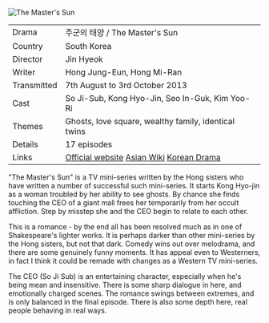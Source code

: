 ![The Master's Sun](masters_sun.jpg)

| | |
|-|-|
Drama|&#51452;&#44400;&#51032; &#53468;&#50577; / The Master's Sun
Country|South Korea
Director|Jin Hyeok
Writer|Hong Jung-Eun, Hong Mi-Ran
Transmitted|7th August to 3rd October 2013
Cast|So Ji-Sub, Kong Hyo-Jin, Seo In-Guk, Kim Yoo-Ri
Themes|Ghosts, love square, wealthy family, identical twins
Details|17 episodes
Links|[Official website](http://tv.sbs.co.kr/juguntaeyang/) [Asian Wiki](http://asianwiki.com/The_Master%27s_Sun) [Korean Drama](https://www.koreandrama.org/the-masters-sun/)

"The Master's Sun"
is a TV mini-series written by the Hong sisters who have written
a number of successful such mini-series.  It starts Kong Hyo-jin as
a woman troubled by her ability to see ghosts.  By chance she
finds touching the CEO of a giant mall frees her temporarily
from her occult affliction.  Step by misstep she and the CEO
begin to relate to each other.

This is a romance - by the end all has been resolved much as in
one of Shakespeare's lighter works.  It is perhaps darker than other
mini-series by the Hong sisters, but not that dark.  Comedy
wins out over melodrama, and there are some genuinely funny
moments.  It has appeal even to Westerners, in fact I think
it could be remade with changes as a Western TV mini-series.

The CEO (So Ji Sub) is an entertaining character, especially
when he's being mean and insensitive.  There is some sharp
dialogue in here, and emotionally charged scenes.  The romance
swings between extremes, and is only balanced in the final
episode.  There is also some depth here, real people behaving
in real ways.
